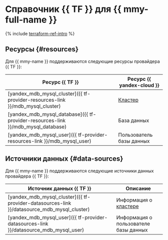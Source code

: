 # Справочник {{ TF }} для {{ mmy-full-name }}

{% include [terraform-ref-intro](../_includes/terraform-ref-intro.md) %}

## Ресурсы {#resources}

Для {{ mmy-name }} поддерживаются следующие ресурсы провайдера {{ TF }}:

| **Ресурс {{ TF }}** | **Ресурс {{ yandex-cloud }}** |
| --- | --- |
| [yandex_mdb_mysql_cluster]({{ tf-provider-resources-link }}/mdb_mysql_cluster) | [Кластер](concepts/index.md) |
| [yandex_mdb_mysql_database]({{ tf-provider-resources-link }}/mdb_mysql_database) | База данных |
| [yandex_mdb_mysql_user]({{ tf-provider-resources-link }}/mdb_mysql_user) | Пользователь базы данных |

## Источники данных {#data-sources}

Для {{ mmy-name }} поддерживаются следующие источники данных провайдера {{ TF }}:

| **Источник данных {{ TF }}** | **Описание** |
| --- | --- |
| [yandex_mdb_mysql_cluster]({{ tf-provider-datasources-link }}/datasource_mdb_mysql_cluster) | Информация о [кластере](./concepts/index.md) |
| [yandex_mdb_mysql_user]({{ tf-provider-datasources-link }}/datasource_mdb_mysql_user) | Информация о пользователе базы данных |